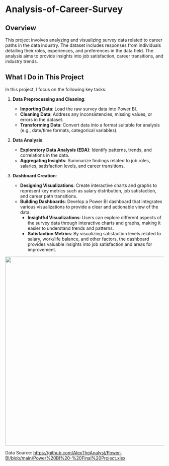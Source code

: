 # Analysis-of-Career-Survey

## Overview

This project involves analyzing and visualizing survey data related to career paths in the data industry. The dataset includes responses from individuals detailing their roles, experiences, and preferences in the data field. The analysis aims to provide insights into job satisfaction, career transitions, and industry trends.

## What I Do in This Project

In this project, I focus on the following key tasks:

1. **Data Preprocessing and Cleaning**:
   - **Importing Data**: Load the raw survey data into Power BI.
   - **Cleaning Data**: Address any inconsistencies, missing values, or errors in the dataset.
   - **Transforming Data**: Convert data into a format suitable for analysis (e.g., date/time formats, categorical variables).

2. **Data Analysis**:
   - **Exploratory Data Analysis (EDA)**: Identify patterns, trends, and correlations in the data.
   - **Aggregating Insights**: Summarize findings related to job roles, salaries, satisfaction levels, and career transitions.

3. **Dashboard Creation**:
   - **Designing Visualizations**: Create interactive charts and graphs to represent key metrics such as salary distribution, job satisfaction, and career path transitions.
   - **Building Dashboards**: Develop a Power BI dashboard that integrates various visualizations to provide a clear and actionable view of the data.
     + **Insightful Visualizations**: Users can explore different aspects of the survey data through interactive charts and graphs, making it easier to understand trends and patterns.
     + **Satisfaction Metrics**: By visualizing satisfaction levels related to salary, work/life balance, and other factors, the dashboard provides valuable insights into job satisfaction and areas for improvement.
    
<p align="center">
    <image src="https://github.com/user-attachments/assets/7cb8c7ae-6717-4db6-8385-d6e3dbfc1dd6" width="600">
</p>

Data Source: https://github.com/AlexTheAnalyst/Power-BI/blob/main/Power%20BI%20-%20Final%20Project.xlsx
